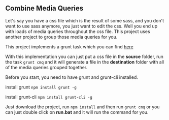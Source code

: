 ## Combine Media Queries ##

Let's say you have a css file which is the result of some sass, and you don't want to use sass anymore, you just want to edit the css. Well you end up with loads of media queries throughout the css file. This project uses another project to group those media queries for you.

This project implements a grunt task which you can find [here](https://github.com/buildingblocks/grunt-combine-media-queries)

With this implementation you can just put a css file in the **source** folder, run the task `grunt cmq` and it will generate a file in the **destination** folder with all of the media queries grouped together.

Before you start, you need to have grunt and grunt-cli installed.

install grunt `npm install grunt -g`

install grunt-cli `npm install grunt-cli -g`

Just download the project, run `npm install` and then run `grunt cmq` or you can just double click on **run.bat** and it will run the command for you.
